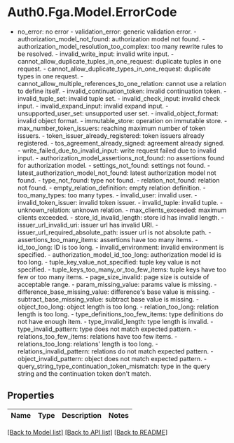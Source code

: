 # Auth0.Fga.Model.ErrorCode
- no_error: no error  - validation_error: generic validation error.  - authorization_model_not_found: authorization model not found.  - authorization_model_resolution_too_complex: too many rewrite rules to be resolved.  - invalid_write_input: invalid write input.  - cannot_allow_duplicate_tuples_in_one_request: duplicate tuples in one request.  - cannot_allow_duplicate_types_in_one_request: duplicate types in one request.  - cannot_allow_multiple_references_to_one_relation: cannot use a relation to define itself.  - invalid_continuation_token: invalid continuation token.  - invalid_tuple_set: invalid tuple set.  - invalid_check_input: invalid check input.  - invalid_expand_input: invalid expand input.  - unsupported_user_set: unsupported user set.  - invalid_object_format: invalid object format.  - immutable_store: operation on immutable store.  - max_number_token_issuers: reaching maximum number of token issuers.  - token_issuer_already_registered: token issuers already registered.  - tos_agreement_already_signed: agreement already signed.  - write_failed_due_to_invalid_input: write request failed due to invalid input.  - authorization_model_assertions_not_found: no assertions found for authorization model.  - settings_not_found: settings not found.  - latest_authorization_model_not_found: latest authorization model not found.  - type_not_found: type not found.  - relation_not_found: relation not found.  - empty_relation_definition: empty relation definition.  - too_many_types: too many types.  - invalid_user: invalid user.  - invalid_token_issuer: invalid token issuer.  - invalid_tuple: invalid tuple.  - unknown_relation: unknown relation.  - max_clients_exceeded: maximum clients exceeded.  - store_id_invalid_length: store id has invalid length.  - issuer_url_invalid_uri: issuer url has invalid URI.  - issuer_url_required_absolute_path: issuer url is not absolute path.  - assertions_too_many_items: assertions have too many items.  - id_too_long: ID is too long.  - invalid_environment: invalid environment is specified.  - authorization_model_id_too_long: authorization model id is too long.  - tuple_key_value_not_specified: tuple key value is not specified.  - tuple_keys_too_many_or_too_few_items: tuple keys have too few or too many items.  - page_size_invalid: page size is outside of acceptable range.  - param_missing_value: params value is missing.  - difference_base_missing_value: difference's base value is missing.  - subtract_base_missing_value: subtract base value is missing.  - object_too_long: object length is too long.  - relation_too_long: relation length is too long.  - type_definitions_too_few_items: type definitions do not have enough item.  - type_invalid_length: type length is invalid.  - type_invalid_pattern: type does not match expected pattern.  - relations_too_few_items: relations have too few items.  - relations_too_long: relations' length is too long.  - relations_invalid_pattern: relations do not match expected pattern.  - object_invalid_pattern: object does not match expected pattern.  - query_string_type_continuation_token_mismatch: type in the query string and the continuation token don't match.

## Properties

Name | Type | Description | Notes
------------ | ------------- | ------------- | -------------

[[Back to Model list]](../README.md#models) [[Back to API list]](../README.md#api-endpoints) [[Back to README]](../README.md)

